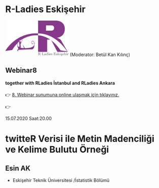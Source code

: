 # R-Ladies Eskişehir 

<img src="https://github.com/bkanx/R-Ladies-EskisehR-Stickers/blob/master/Init.png" width="200"> (Moderator: Betül Kan Kılınç)


## Webinar8

#### together with RLadies İstanbul and RLadies Ankara

:point_right:   [8. Webinar sunumuna online ulaşmak için tıklayınız.](https://bkanx.github.io/RLadiesEskisehir-Webinar8/)

:point_right: [](https://rpubs.com/esinwhite/Webinar-8)

15.07.2020 Saat:20.00

# twitteR Verisi ile Metin Madenciliği ve Kelime Bulutu Örneği

## Esin AK

  
  - Eskişehir Teknik Üniversitesi /İstatistik Bölümü
